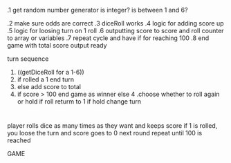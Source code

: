 .1 get random number generator
  is integer?
  is between 1 and 6?

.2 make sure odds are correct
.3 diceRoll works
.4 logic for adding score up
.5 logic for loosing turn on 1 roll
.6 outputting score to score and roll counter to array or variables 
.7 repeat cycle and have if for reaching 100
.8 end game with total score output ready


turn sequence

1. ((getDiceRoll for a 1-6))
2. if rolled a 1 
    end turn 
2. else add score to total
3. if score > 100
      end game as winner
    else
4 .choose whether to roll again or hold
  if roll
    returm to 1
  if hold
    change turn
  

  #
  player rolls dice as many times as they want and keeps score
    if 1 is rolled, you loose the turn and score goes to 0
  next round
    repeat until 100 is reached  


GAME
